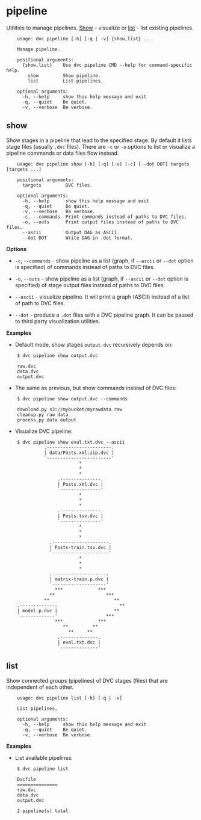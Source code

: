 # pipeline

Utilities to manage pipelines. [Show](#show) - visualize or [list](#list) - list
existing pipelines.

```usage
    usage: dvc pipeline [-h] [-q | -v] {show,list} ...

    Manage pipeline.

    positional arguments:
      {show,list}    Use dvc pipeline CMD --help for command-specific help.
        show         Show pipeline.
        list         List pipelines.

    optional arguments:
      -h, --help     show this help message and exit
      -q, --quiet    Be quiet.
      -v, --verbose  Be verbose.
```

## show

Show stages in a pipeline that lead to the specified stage. By default it lists
stage files (usually `.dvc` files). There are `-c` or `-o` options to list or
visualize a pipeline commands or data files flow instead.

```usage
    usage: dvc pipeline show [-h] [-q] [-v] [-c] [--dot DOT] targets [targets ...]

    positional arguments:
      targets         DVC files.

    optional arguments:
      -h, --help      show this help message and exit
      -q, --quiet     Be quiet.
      -v, --verbose   Be verbose.
      -c, --commands  Print commands instead of paths to DVC files.
      -o, --outs      Print output files instead of paths to DVC files.
      --ascii         Output DAG as ASCII.
      --dot DOT       Write DAG in .dot format.
```

**Options**

* `-c`, `--commands` - show pipeline as a list (graph, if `--ascii` or `--dot`
option is specified) of commands instead of paths to DVC files.

* `-o`, `--outs` - show pipeline as a list (graph, if `--ascii` or `--dot`
option is specified) of stage output files instead of paths to DVC files.

* `--ascii` - visualize pipeline. It will print a graph (ASCII) instead of a
list of path to DVC files.

* `--dot` - produce a `.dot` files with a DVC pipeline graph. It can be passed
to third party visualization utilities.


**Examples**

* Default mode, show stages `output.dvc` recursively depends on:

```dvc
    $ dvc pipeline show output.dvc

    raw.dvc
    data.dvc
    output.dvc
```

* The same as previous, but show commands instead of DVC files:

```dvc
    $ dvc pipeline show output.dvc --commands

    download.py s3://mybucket/myrawdata raw
    cleanup.py raw data
    process.py data output
```

* Visualize DVC pipeline:

```dvc
    $ dvc pipeline show eval.txt.dvc --ascii
              .------------------------.
              | data/Posts.xml.zip.dvc |
              `------------------------'
                           *
                           *
                           *
                   .---------------.
                   | Posts.xml.dvc |
                   `---------------'
                           *
                           *
                           *
                   .---------------.
                   | Posts.tsv.dvc |
                   `---------------'
                           *
                           *
                           *
                .---------------------.
                | Posts-train.tsv.dvc |
                `---------------------'
                           *
                           *
                           *
                .--------------------.
                | matrix-train.p.dvc |
                `--------------------'
                  ***             ***
                **                   ***
              **                        **
    .-------------.                       **
    | model.p.dvc |                     **
    `-------------'                  ***
                  ***             ***
                     **         **
                       **     **
                   .--------------.
                   | eval.txt.dvc |
                   `--------------'
```

## list

Show connected groups (pipelines) of DVC stages (files) that are independent of
each other.

```usage
    usage: dvc pipeline list [-h] [-q | -v]

    List pipelines.

    optional arguments:
      -h, --help     show this help message and exit
      -q, --quiet    Be quiet.
      -v, --verbose  Be verbose.
```

**Examples**

* List available pipelines:

```dvc
    $ dvc pipeline list

    Dvcfile
    ===============
    raw.dvc
    data.dvc
    output.dvc

    2 pipeline(s) total
```

